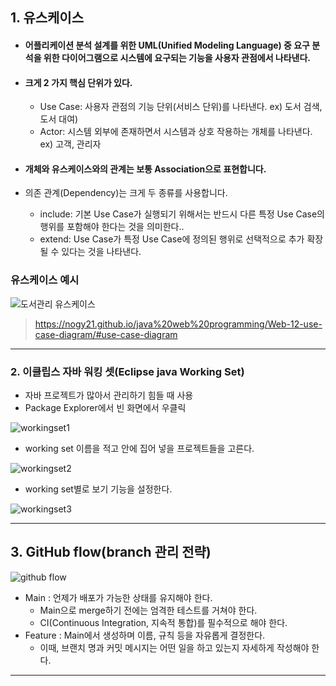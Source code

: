 ## 1. 유스케이스 
- #### 어플리케이션 분석 설계를 위한 UML(Unified Modeling Language) 중 요구 분석을 위한 다이어그램으로 시스템에 요구되는 기능을 사용자 관점에서 나타낸다.

 - #### 크게 2 가지 핵심 단위가 있다.
	 - Use Case: 사용자 관점의 기능 단위(서비스 단위)를 나타낸다. ex) 도서 검색, 도서 대여)
	 - Actor: 시스템 외부에 존재하면서 시스템과 상호 작용하는 개체를 나타낸다. ex) 고객, 관리자
- #### 개체와 유스케이스와의 관계는 보통 Association으로 표현합니다.
- 의존 관계(Dependency)는 크게 두 종류를 사용합니다.
	- include: 기본 Use Case가 실행되기 위해서는 반드시 다른 특정 Use Case의 행위를 포함해야 한다는 것을 의미한다..
	- extend: Use Case가 특정 Use Case에 정의된 행위로 선택적으로 추가 확장될 수 있다는 것을 나타낸다.

### 유스케이스 예시

![도서관리 유스케이스](https://github.com/LeeKangHo1/My-Java-study/assets/171015955/8e2657bd-2da9-4fd4-b4f8-c84f0d92fc30)

>https://nogy21.github.io/java%20web%20programming/Web-12-use-case-diagram/#use-case-diagram

---
### 2. 이클립스 자바 워킹 셋(Eclipse java Working Set)
- 자바 프로젝트가 많아서 관리하기 힘들 때 사용
- Package Explorer에서 빈 화면에서 우클릭

![workingset1](https://github.com/LeeKangHo1/My-Java-study/assets/171015955/010ae073-281c-4d72-b982-3144c521cd6d)

- working set 이름을 적고 안에 집어 넣을 프로젝트들을 고른다. 

![workingset2](https://github.com/LeeKangHo1/My-Java-study/assets/171015955/2d4b1ae0-489a-47fb-8370-91ee54e6633d)

- working set별로 보기 기능을 설정한다.

![workingset3](https://github.com/LeeKangHo1/My-Java-study/assets/171015955/f40484d7-4b80-448d-9f24-756e1de60628)

---
## 3. GitHub flow(branch 관리 전략)

![github flow](https://github.com/LeeKangHo1/My-Java-study/assets/171015955/b6870c5a-e640-40b7-a070-3b4d47542f9d)

- Main : 언제가 배포가 가능한 상태를 유지해야 한다.
	- Main으로 merge하기 전에는 엄격한 테스트를 거쳐야 한다. 
	- CI(Continuous Integration, 지속적 통합)를 필수적으로 해야 한다.
- Feature : Main에서 생성하며 이름, 규칙 등을 자유롭게 결정한다.
	- 이때, 브랜치 명과 커밋 메시지는 어떤 일을 하고 있는지 자세하게 작성해야 한다.
---


